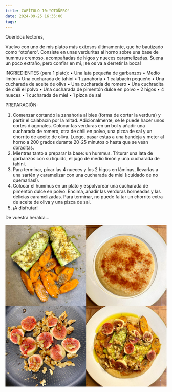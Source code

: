 ```yaml
---
title: CAPÍTULO 10:"OTOÑERO"
date: 2024-09-25 16:35:00
tags:
---
```


Queridos lectores,

Vuelvo con uno de mis platos más exitosos últimamente, que he bautizado como “otoñero”. Consiste en unas verduritas al horno sobre una base de hummus cremoso, acompañadas de higos y nueces caramelizadas. Suena un poco extraño, pero confiar en mí, ¡se os va a derretir la boca!

INGRIEDIENTES (para 1 plato):
•	Una lata pequeña de garbanzos
•	Medio limón
•	Una cucharada de tahini
•	1 zanahoria
•	1 calabacín pequeño
•	Una cucharada de aceite de oliva
•	Una cucharada de romero
•	Una cuchradita de chili el polvo
•	Una cucharada de pimentón dulce en polvo
•	2 higos
•	4 nueces
•	1 cucharada de miel
•	1 pizca de sal

PREPARACIÓN:
1.	Comenzar cortando la zanahoria al bies (forma de cortar la verdura) y partir el calabacín por la mitad. Adicionalmente, se le puede hacer unos cortes diagonales. Colocar las verduras en un bol y añadir una cucharada de romero, otra de chili en polvo, una pizca de sal y un chorrito de aceite de oliva. Luego, pasar estas a una bandeja y meter al horno a 200 grados durante 20-25 minutos o hasta que se vean doraditas.
2.	Mientras tanto a preparar la base: un hummus. Triturar una lata de garbanzos con su líquido, el jugo de medio limón y una cucharada de tahini.
3.	Para terminar, picar las 4 nueces y los 2 higos en láminas, llevarlas a una sartén y caramelizar con una cucharada de miel (¡cuidado de no quemarlas!).
4.	Colocar el hummus en un plato y espolvorear una cucharada de pimentón dulce en polvo. Encima, añadir las verduras horneadas y las delicias caramelizadas. Para terminar, no puede faltar un chorrito extra de aceite de oliva y una pizca de sal.
5.	¡A disfrutar!

De vuestra heralda...


![otoñero](/images/OTO.png)


